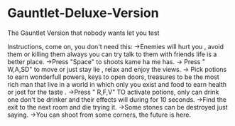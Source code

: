 # Gauntlet-Deluxe-Version
The Gauntlet Version that nobody wants let you test

Instructions, come on, you don't need this:
->Enemies will hurt you , avoid them or killing them always you can try talk to them with friends life is a better place.
->Press "Space" to shoots kame ha me has.
-> Press " W,A,SD" to move or just stay lie , relax and enjoy the views.
-> Pick potions to earn wonderfull powers, keys to open doors, treasures to be the most rich man that live in a world in which only you exist and food to earn health or jost for the taste .
->Press " R,F,V" TO activate potions, only can drink one don't be drinker and their effects will during for 10 seconds.
->Find the exit to the next room and die trying it.
->Some stones can be destroyed just saying.
->You can shoot from some corners, the future is here.
